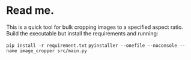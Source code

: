 # Read me.

This is a quick tool for bulk cropping images to a specified aspect ratio. Build the executable but install the requirements and running:

`pip install -r requirement.txt`
`pyinstaller --onefile --noconsole --name image_cropper src/main.py`